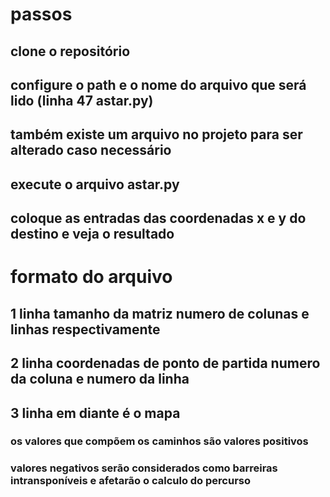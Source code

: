 # passos
## clone o repositório
## configure o path e o nome do arquivo que será lido (linha 47 astar.py)
## também existe um arquivo no projeto para ser alterado caso necessário
## execute o arquivo astar.py
## coloque as entradas das coordenadas x e y do destino e veja o resultado 

# formato do arquivo
## 1 linha tamanho da matriz numero de colunas e linhas respectivamente
## 2 linha coordenadas de ponto de partida numero da coluna e numero da linha 
## 3 linha em diante é o mapa 
### os valores que compõem os caminhos são valores positivos
### valores negativos serão considerados como barreiras intransponíveis e afetarão o calculo do percurso


